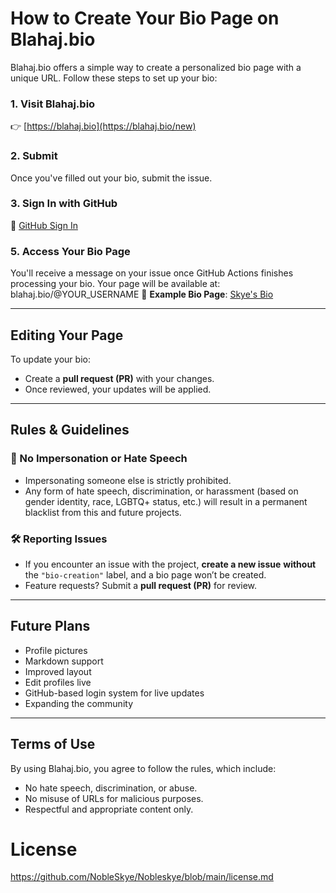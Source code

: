 <!-- GitAds-Verify: KPIS31KS5W2RAH8ETSP2LOE2WA3UARR7 -->
# How to Create Your Bio Page on Blahaj.bio  

Blahaj.bio offers a simple way to create a personalized bio page with a unique URL. Follow these steps to set up your bio:  


### 1. Visit Blahaj.bio  
👉 [https://blahaj.bio](https://blahaj.bio/new)  

### 2. Submit  
Once you've filled out your bio, submit the issue. 

### 3. Sign In with GitHub  
🔗 [GitHub Sign In](https://github.com/login)  




 




### 5. Access Your Bio Page  
You'll receive a message on your issue once GitHub Actions finishes processing your bio. Your page will be available at:  blahaj.bio/@YOUR_USERNAME
📌 **Example Bio Page**: [Skye's Bio](https://blahaj.bio/@nobleskye)  

---

## Editing Your Page  
To update your bio:  
- Create a **pull request (PR)** with your changes.  
- Once reviewed, your updates will be applied.  

---

## Rules & Guidelines  

### 🚫 No Impersonation or Hate Speech  
- Impersonating someone else is strictly prohibited.  
- Any form of hate speech, discrimination, or harassment (based on gender identity, race, LGBTQ+ status, etc.) will result in a permanent blacklist from this and future projects.  

### 🛠 Reporting Issues  
- If you encounter an issue with the project, **create a new issue** **without** the `"bio-creation"` label, and a bio page won’t be created.  
- Feature requests? Submit a **pull request (PR)** for review.  

---

## Future Plans  
- Profile pictures
- Markdown support  
- Improved layout  
- Edit profiles live
- GitHub-based login system for live updates  
- Expanding the community  

---

## Terms of Use  
By using Blahaj.bio, you agree to follow the rules, which include:  
- No hate speech, discrimination, or abuse.  
- No misuse of URLs for malicious purposes.  
- Respectful and appropriate content only.  

# License
https://github.com/NobleSkye/Nobleskye/blob/main/license.md

